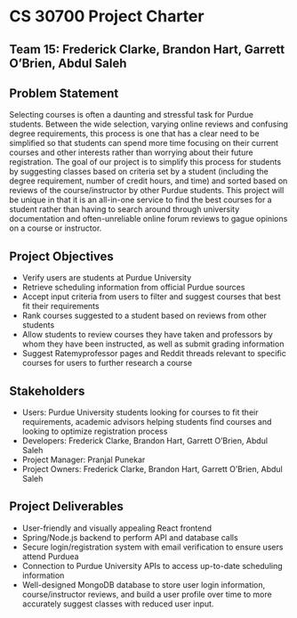 # CS 30700 Project Charter
## Team 15: Frederick Clarke, Brandon Hart, Garrett O’Brien, Abdul Saleh

## Problem Statement
Selecting courses is often a daunting and stressful task for Purdue students. Between the wide selection, varying online reviews and confusing degree requirements, this process is one that has a clear need to be simplified so that students can spend more time focusing on their current courses and other interests rather than worrying about their future registration. The goal of our project is to simplify this process for students by suggesting classes based on criteria set by a student (including the degree requirement, number of credit hours, and time) and sorted based on reviews of the course/instructor by other Purdue students. This project will be unique in that it is an all-in-one service to find the best courses for a student rather than having to search around through university documentation and often-unreliable online forum reviews to gague opinions on a course or instructor.

## Project Objectives
- Verify users are students at Purdue University
- Retrieve scheduling information from official Purdue sources
- Accept input criteria from users to filter and suggest courses that best fit their requirements
- Rank courses suggested to a student based on reviews from other students
- Allow students to review courses they have taken and professors by whom they have been instructed, as well as submit grading information
- Suggest Ratemyprofessor pages and Reddit threads relevant to specific courses for users to further research a course

## Stakeholders
- Users: Purdue University students looking for courses to fit their requirements, academic advisors helping students find courses and looking to optimize registration process
- Developers: Frederick Clarke, Brandon Hart, Garrett O’Brien, Abdul Saleh
- Project Manager: Pranjal Punekar
- Project Owners: Frederick Clarke, Brandon Hart, Garrett O’Brien, Abdul Saleh

## Project Deliverables
- User-friendly and visually appealing React frontend
- Spring/Node.js backend to perform API and database calls
- Secure login/registration system with email verification to ensure users attend Purduea
- Connection to Purdue University APIs to access up-to-date scheduling information
- Well-designed MongoDB database to store user login information, course/instructor reviews, and build a user profile over time to more accurately suggest classes with reduced user input.
